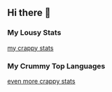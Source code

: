 ## Hi there 👋
### My Lousy Stats

[my crappy stats](https://github-readme-stats.vercel.app/api?username=rottedmood&show=reviews,discussions_started,discussions_answered,prs_merged,prs_merged_percentage&show_icons=true&theme=tokyonight&border_radius=7&rank_icon=github)


### My Crummy Top Languages

[even more crappy stats](https://github-readme-stats.vercel.app/api/top-langs/?username=rottedmood&show_icons=true&theme=tokyonight&border_radius=7)
<!--
**rottedmood/rottedmood** is a ✨ _special_ ✨ repository because its `README.md` (this file) appears on your GitHub profile.

Here are some ideas to get you started:

- 🔭 I’m currently working on ...
- 🌱 I’m currently learning ...
- 👯 I’m looking to collaborate on ...
- 🤔 I’m looking for help with ...
- 💬 Ask me about ...
- 📫 How to reach me: ...
- 😄 Pronouns: ...
- ⚡ Fun fact: ...
-->
